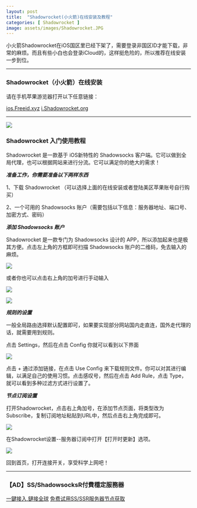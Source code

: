 ```yaml
---
layout: post
title:  "Shadowrocket(小火箭)在线安装及教程"
categories: [ Shadowrocket ]
image: assets/images/Shadowrocket.JPG
---
```


小火箭Shadowrocket在iOS国区里已经下架了，需要登录非国区ID才能下载，非常的麻烦。而且有些小白也会登录iCloud的，这样挺危险的，所以推荐在线安装一步到位。

<hr>

### Shadowrocket（小火箭）在线安装

请在手机苹果游览器打开以下任意链接：

<a class="btn btn-danger" href="https://ios.freeid.xyz/">ios.Freeid.xyz</a>   <a class="btn btn-danger" href="https://i.shadowrocket.org/">i.Shadowrocket.org</a>

<hr>

[![](https://raw.githubusercontent.com/Gitgle/Gitgle.GitHub.io/master/assets/images/xhj.jpg)](https://i.shadowrocket.org/)

### Shadowrocket 入门使用教程

Shadowrocket 是一款基于 iOS新特性的 Shadowsocks 客户端。它可以做到全局代理，也可以根据网站来进行分流。它可以满足你的绝大的需求！

***准备工作，你需要准备以下两样东西***

1、下载 Shadowrocket （可以选择上面的在线安装或者登陆美区苹果账号自行购买）

2、一个可用的 Shadowsocks 账户（需要包括以下信息：服务器地址、端口号、加密方式、密码）

***添加 Shadowsocks 账户***

Shadowrocket 是一款专门为 Shadowsocks 设计的 APP，所以添加起来也是极其方便。点击左上角的方框即可扫描 Shadowsocks 账户的二维码，免去输入的麻烦。

![](https://raw.githubusercontent.com/Gitgle/Gitgle.GitHub.io/master/assets/images/s1.png)

或者你也可以点击右上角的加号进行手动输入

![](https://raw.githubusercontent.com/Gitgle/Gitgle.GitHub.io/master/assets/images/s2.png)

![](https://raw.githubusercontent.com/Gitgle/Gitgle.GitHub.io/master/assets/images/s3.png)

***规则的设置***

一般全局路由选择默认配置即可，如果要实现部分网站国内走直连，国外走代理的话，就需要用到规则。

点击 Settings，然后在点击 Config 你就可以看到以下界面

![](https://raw.githubusercontent.com/Gitgle/Gitgle.GitHub.io/master/assets/images/s4.png)

点击 + 通过添加链接，在点击 Use Config 来下载规则文件。你可以对其进行编辑，以满足自己的使用习惯。点击感叹号，然后在点击 Add Rule，点击 Type，就可以看到多种过滤方式进行设置了。

***节点订阅设置***

打开Shadowrocket，点击右上角加号，在添加节点页面，将类型改为Subscribe，复制订阅地址粘贴到URL中，然后点击右上角完成即可。

![](https://raw.githubusercontent.com/Gitgle/Gitgle.GitHub.io/master/assets/images/s5.JPG)

在Shadowrocket设置--服务器订阅中打开【打开时更新】选项。

![](https://raw.githubusercontent.com/Gitgle/Gitgle.GitHub.io/master/assets/images/s6.png)

回到首页，打开连接开关，享受科学上网吧！

<hr>

### 【AD】SS/ShadowsocksR付費穩定服務器

<a class="btn btn-danger" href="https://s-s-r.github.io/">一鍵接入,鏈接全球</a>   <a class="btn btn-danger" href="http://t.cn/ESZVCWD">免费试用SS/SSR服务器节点获取</a>
